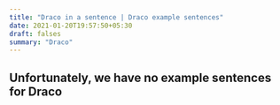 ```yaml
---
title: "Draco in a sentence | Draco example sentences"
date: 2021-01-20T19:57:50+05:30
draft: falses
summary: "Draco"
---
```

## Unfortunately, we have no example sentences for Draco                 
